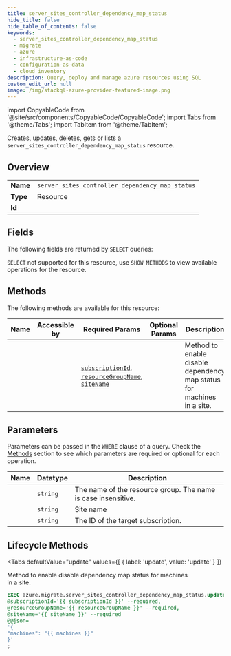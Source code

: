 ```yaml
--- 
title: server_sites_controller_dependency_map_status
hide_title: false
hide_table_of_contents: false
keywords:
  - server_sites_controller_dependency_map_status
  - migrate
  - azure
  - infrastructure-as-code
  - configuration-as-data
  - cloud inventory
description: Query, deploy and manage azure resources using SQL
custom_edit_url: null
image: /img/stackql-azure-provider-featured-image.png
---
```


import CopyableCode from '@site/src/components/CopyableCode/CopyableCode';
import Tabs from '@theme/Tabs';
import TabItem from '@theme/TabItem';

Creates, updates, deletes, gets or lists a <code>server_sites_controller_dependency_map_status</code> resource.

## Overview
<table><tbody>
<tr><td><b>Name</b></td><td><code>server_sites_controller_dependency_map_status</code></td></tr>
<tr><td><b>Type</b></td><td>Resource</td></tr>
<tr><td><b>Id</b></td><td><CopyableCode code="azure.migrate.server_sites_controller_dependency_map_status" /></td></tr>
</tbody></table>

## Fields

The following fields are returned by `SELECT` queries:

`SELECT` not supported for this resource, use `SHOW METHODS` to view available operations for the resource.


## Methods

The following methods are available for this resource:

<table>
<thead>
    <tr>
    <th>Name</th>
    <th>Accessible by</th>
    <th>Required Params</th>
    <th>Optional Params</th>
    <th>Description</th>
    </tr>
</thead>
<tbody>
<tr>
    <td><a href="#update"><CopyableCode code="update" /></a></td>
    <td><CopyableCode code="exec" /></td>
    <td><a href="#parameter-subscriptionId"><code>subscriptionId</code></a>, <a href="#parameter-resourceGroupName"><code>resourceGroupName</code></a>, <a href="#parameter-siteName"><code>siteName</code></a></td>
    <td></td>
    <td>Method to enable disable dependency map status for machines<br />            in a site.</td>
</tr>
</tbody>
</table>

## Parameters

Parameters can be passed in the `WHERE` clause of a query. Check the [Methods](#methods) section to see which parameters are required or optional for each operation.

<table>
<thead>
    <tr>
    <th>Name</th>
    <th>Datatype</th>
    <th>Description</th>
    </tr>
</thead>
<tbody>
<tr id="parameter-resourceGroupName">
    <td><CopyableCode code="resourceGroupName" /></td>
    <td><code>string</code></td>
    <td>The name of the resource group. The name is case insensitive.</td>
</tr>
<tr id="parameter-siteName">
    <td><CopyableCode code="siteName" /></td>
    <td><code>string</code></td>
    <td>Site name</td>
</tr>
<tr id="parameter-subscriptionId">
    <td><CopyableCode code="subscriptionId" /></td>
    <td><code>string</code></td>
    <td>The ID of the target subscription.</td>
</tr>
</tbody>
</table>

## Lifecycle Methods

<Tabs
    defaultValue="update"
    values={[
        { label: 'update', value: 'update' }
    ]}
>
<TabItem value="update">

Method to enable disable dependency map status for machines<br />            in a site.

```sql
EXEC azure.migrate.server_sites_controller_dependency_map_status.update 
@subscriptionId='{{ subscriptionId }}' --required, 
@resourceGroupName='{{ resourceGroupName }}' --required, 
@siteName='{{ siteName }}' --required 
@@json=
'{
"machines": "{{ machines }}"
}'
;
```
</TabItem>
</Tabs>
